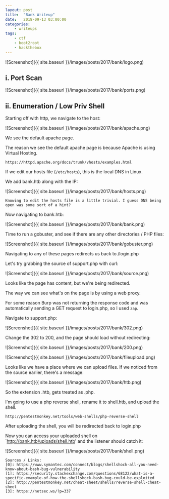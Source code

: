 ```yaml
---
layout: post
title:	"Bank Writeup"
date:	2018-09-13 03:00:00
categories:
    - writeups
tags:
    - ctf
    - boot2root
    - hackthebox
---
```

<head>
	<title> Bank Writeup | HackTheBox </title>
</head>

![Screenshot]({{ site.baseurl }}/images/posts/2017/bank/logo.png)

## i. Port Scan

![Screenshot]({{ site.baseurl }}/images/posts/2017/bank/ports.png)

## ii. Enumeration / Low Priv Shell

Starting off with http, we navigate to the host:

![Screenshot]({{ site.baseurl }}/images/posts/2017/bank/apache.png)

We see the default apache page. 

The reason we see the default apache page is because Apache is using Virtual Hosting.

~~~
https://httpd.apache.org/docs/trunk/vhosts/examples.html
~~~

If we edit our hosts file (`/etc/hosts`), this is the local DNS in Linux.

We add bank.htb along with the IP:

![Screenshot]({{ site.baseurl }}/images/posts/2017/bank/hosts.png)

~~~
Knowing to edit the hosts file is a little trivial. I guess DNS being open was some sort of a hint?
~~~

Now navigating to bank.htb:

![Screenshot]({{ site.baseurl }}/images/posts/2017/bank/bank.png)

Time to run a gobuster, and see if there are any other directories / PHP files:

![Screenshot]({{ site.baseurl }}/images/posts/2017/bank/gobuster.png)

Navigating to any of these pages redirects us back to /login.php

Let's try grabbing the source of support.php with curl:

![Screenshot]({{ site.baseurl }}/images/posts/2017/bank/source.png)

Looks like the page has content, but we're being redirected.

The way we can see what's on the page is by using a web proxy.

For some reason Burp was not returning the response code and was automatically sending a GET request to login.php, so I used `zap`.

Navigate to support.php:

![Screenshot]({{ site.baseurl }}/images/posts/2017/bank/302.png)

Change the 302 to 200, and the page should load without redirecting:

![Screenshot]({{ site.baseurl }}/images/posts/2017/bank/200.png)

![Screenshot]({{ site.baseurl }}/images/posts/2017/bank/fileupload.png)

Looks like we have a place where we can upload files. If we noticed from the source earlier, there's a message:

![Screenshot]({{ site.baseurl }}/images/posts/2017/bank/htb.png)

So the extension .htb, gets treated as .php. 

I'm going to use a php reverse shell, rename it to shell.htb, and upload the shell.

~~~
http://pentestmonkey.net/tools/web-shells/php-reverse-shell
~~~

After uploading the shell, you will be redirected back to login.php

Now you can access your uploaded shell on `http://bank.htb/uploads/shell.htb' and the listener should catch it:

![Screenshot]({{ site.baseurl }}/images/posts/2017/bank/shell.png)








~~~
Sources / Links:
[0]: https://www.symantec.com/connect/blogs/shellshock-all-you-need-know-about-bash-bug-vulnerability
[1]: https://security.stackexchange.com/questions/68122/what-is-a-specific-example-of-how-the-shellshock-bash-bug-could-be-exploited
[2]: http://pentestmonkey.net/cheat-sheet/shells/reverse-shell-cheat-sheet
[3]: https://netsec.ws/?p=337
~~~


